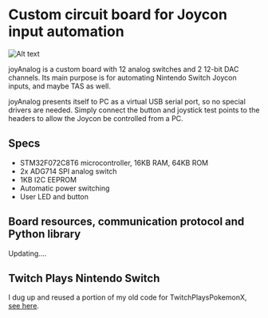# Custom circuit board for Joycon input automation

![Alt text](http://i.imgur.com/1Ioja1b.png)

joyAnalog is a custom board with 12 analog switches and 2 12-bit DAC channels. Its main purpose is for automating Nintendo Switch Joycon inputs, and maybe TAS as well. 

joyAnalog presents itself to PC as a virtual USB serial port, so no special drivers are needed. Simply connect the button and joystick test points to the headers to allow the Joycon be controlled from a PC.

## Specs

* STM32F072C8T6 microcontroller, 16KB RAM, 64KB ROM
* 2x ADG714 SPI analog switch
* 1KB I2C EEPROM
* Automatic power switching
* User LED and button

## Board resources, communication protocol and Python library

Updating....

## Twitch Plays Nintendo Switch

I dug up and reused a portion of my old code for TwitchPlaysPokemonX, [see here](./TwitchPlaysNintendoSwitch).

